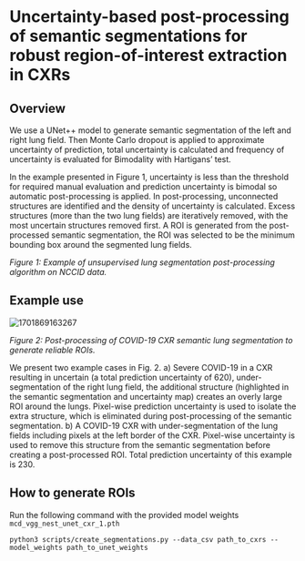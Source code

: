 # **Uncertainty-based post-processing of semantic segmentations for robust region-of-interest extraction in CXRs**

## Overview

We use a UNet++ model to generate semantic segmentation of the left and right lung field. Then Monte Carlo dropout is applied to approximate uncertainty of prediction, total uncertainty is calculated and frequency of uncertainty is evaluated for Bimodality with Hartigans’ test.

In the example presented in Figure 1, uncertainty is less than the threshold for required manual evaluation and prediction uncertainty is bimodal so automatic post-processing is applied. In post-processing, unconnected structures are identified and the density of uncertainty is calculated. Excess structures (more than the two lung fields) are iteratively removed, with the most uncertain structures removed first. A ROI is generated from the post-processed semantic segmentation, the ROI was selected to be the minimum bounding box around the segmented lung fields.


*Figure 1: Example of unsupervised lung segmentation post-processing algorithm on NCCID data.*

## Example use

![1701869163267](https://file+.vscode-resource.vscode-cdn.net/Users/rachaelharkness/OneDrive%20-%20University%20of%20Leeds/repos/cxr-lung-seg/uncertainty-unet/image/README/1701869163267.png)

*Figure 2: Post-processing of COVID-19 CXR semantic lung segmentation to generate reliable ROIs.*

We present two example cases in Fig. 2. a) Severe COVID-19 in a CXR resulting in uncertain (a total prediction uncertainty of 620), under-segmentation of the right lung field, the additional structure (highlighted in the semantic segmentation and uncertainty map) creates an overly large ROI around the lungs. Pixel-wise prediction uncertainty is used to isolate the extra structure, which is eliminated during post-processing of the semantic segmentation. b) A COVID-19 CXR with under-segmentation of the lung fields including pixels at the left border of the CXR. Pixel-wise uncertainty is used to remove this structure from the semantic segmentation before creating a post-processed ROI. Total prediction uncertainty of this example is 230.

## How to generate ROIs

Run the following command with the provided model weights `mcd_vgg_nest_unet_cxr_1.pth`

```
python3 scripts/create_segmentations.py --data_csv path_to_cxrs --model_weights path_to_unet_weights
```
